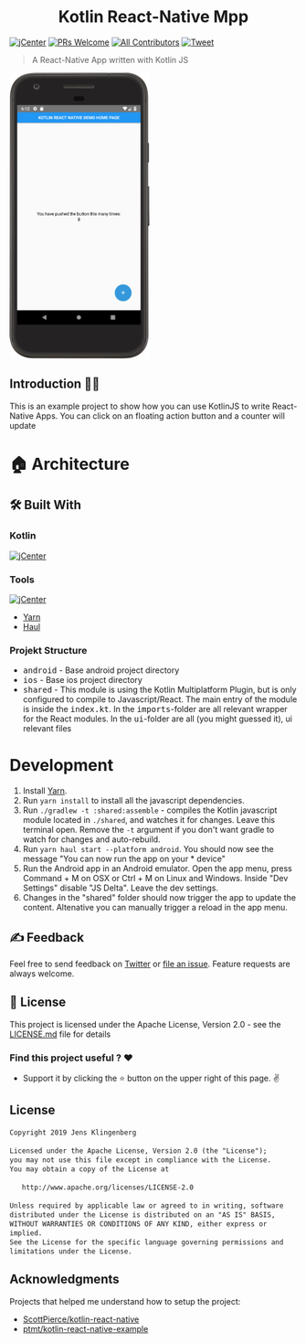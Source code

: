 <h1 align="center">Kotlin React-Native Mpp </h1>

[![jCenter](https://img.shields.io/badge/Apache-2.0-green.svg
)](https://github.com/Foso/KotlinReactNativeMpp/blob/master/LICENSE)
[![PRs Welcome](https://img.shields.io/badge/PRs-welcome-brightgreen.svg?style=flat-square)](http://makeapullrequest.com)
[![All Contributors](https://img.shields.io/badge/all_contributors-1-range.svg?style=flat-square)](#contributors)
  <a href="https://twitter.com/intent/tweet?text=Hey, check out KotlinReactNativeMpp https://github.com/Foso/KotlinReactNativeMpp via @jklingenberg_ #Android 
"><img src="https://img.shields.io/twitter/url/https/github.com/angular-medellin/meetup.svg?style=social" alt="Tweet"></a>

> A React-Native App written with Kotlin JS

<p align="left">
    <img src ="https://github.com/Foso/KotlinReactNativeMpp/blob/master/docs/Screenshot.png" height=500 />
 
</p>

## Introduction 🙋‍♂️
This is an example project to show how you can use KotlinJS to write React-Native Apps.
You can click on an floating action button and a counter will update

# 🏠 Architecture

## 🛠️ Built With
### Kotlin
[![jCenter](https://img.shields.io/badge/Kotlin-1.3.11-green.svg
)]()

### Tools
[![jCenter](https://img.shields.io/badge/ReactNative-0.52.0-green.svg
)]()
* [Yarn](https://yarnpkg.com/lang/en/)
* [Haul](https://github.com/callstack/haul)

### Projekt Structure
* <kbd>android</kbd> - Base android project directory
* <kbd>ios</kbd> - Base ios project directory
* <kbd>shared</kbd> - This module is using the Kotlin Multiplatform Plugin, but is only configured to compile to Javascript/React.
The main entry of the module is inside the <kbd>index.kt</kbd>.  In the <kbd>imports</kbd>-folder are all relevant wrapper for the React modules.
 In the <kbd>ui</kbd>-folder are all (you might guessed it), ui relevant files

# Development
1. Install  [Yarn](https://yarnpkg.com/lang/en/). 
2. Run `yarn install` to install all the javascript dependencies.
3. Run `./gradlew -t :shared:assemble` - compiles the Kotlin javascript module located in `./shared`, and watches it for changes. Leave this terminal open. Remove the `-t` argument if you don't want gradle to watch for changes and auto-rebuild.
4. Run `yarn haul start --platform android`. You should now see the message "You can now run the app on your * device"
5. Run the Android app in an Android emulator. Open the app menu,  press Command + M on OSX or Ctrl + M on Linux and Windows. Inside "Dev Settings" disable "JS Delta". Leave the dev settings.
6. Changes in the "shared" folder should now trigger the app to update the content. Altenative you can manually trigger a reload in the app menu.

## ✍️ Feedback

Feel free to send feedback on [Twitter](https://twitter.com/jklingenberg_) or [file an issue](https://github.com/foso/KotlinReactNativeMpp/issues/new). Feature requests are always welcome.


## 📜 License

This project is licensed under the Apache License, Version 2.0 - see the [LICENSE.md](https://github.com/Foso/KotlinReactNativeMpp/blob/master/LICENSE) file for details

### Find this project useful ? :heart:
* Support it by clicking the :star: button on the upper right of this page. :v:

License
-------

    Copyright 2019 Jens Klingenberg

    Licensed under the Apache License, Version 2.0 (the "License");
    you may not use this file except in compliance with the License.
    You may obtain a copy of the License at

       http://www.apache.org/licenses/LICENSE-2.0

    Unless required by applicable law or agreed to in writing, software
    distributed under the License is distributed on an "AS IS" BASIS,
    WITHOUT WARRANTIES OR CONDITIONS OF ANY KIND, either express or implied.
    See the License for the specific language governing permissions and
    limitations under the License.


## Acknowledgments
Projects that helped me understand how to setup the project:
* [ScottPierce/kotlin-react-native
](https://github.com/ScottPierce/kotlin-react-native)
* [ptmt/kotlin-react-native-example
](https://github.com/ptmt/kotlin-react-native-example)
